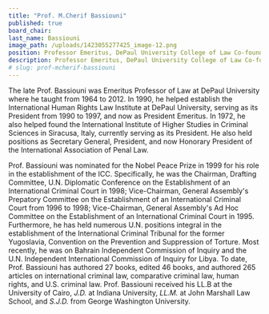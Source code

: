 ```yaml
---
title: "Prof. M.Cherif Bassiouni"
published: true
board_chair:
last_name: Bassiouni
image_path: /uploads/1423055277425_image-12.png
position: Professor Emeritus, DePaul University College of Law Co-founder, International Institute of Higher Studies in Criminal Sciences
description: Professor Emeritus, DePaul University College of Law Co-founder, International Institute of Higher Studies in Criminal Sciences
# slug: prof-mcherif-bassiouni
---
```


The late Prof. Bassiouni was Emeritus Professor of Law at DePaul University where he taught from 1964 to 2012. In 1990, he helped establish the International Human Rights Law Institute at DePaul University, serving as its President from 1990 to 1997, and now as President Emeritus. In 1972, he also helped found the International Institute of Higher Studies in Criminal Sciences in Siracusa, Italy, currently serving as its President. He also held positions as Secretary General, President, and now Honorary President of the International Association of Penal Law.

Prof. Bassiouni was nominated for the Nobel Peace Prize in 1999 for his role in the establishment of the ICC. Specifically, he was the Chairman, Drafting Committee, U.N. Diplomatic Conference on the Establishment of an International Criminal Court in 1998; Vice-Chairman, General Assembly's Prepatory Committee on the Establishment of an International Criminal Court from 1996 to 1998; Vice-Chairman, General Assembly's Ad Hoc Committee on the Establishment of an International Criminal Court in 1995. Furthermore, he has held numerous U.N. positions integral in the establishment of the International Criminal Tribunal for the former Yugoslavia, Convention on the Prevention and Suppression of Torture. Most recently, he was on Bahrain Independent Commission of Inquiry and the U.N. Independent International Commission of Inquiry for Libya. To date, Prof. Bassiouni has authored 27 books, edited 46 books, and authored 265 articles on international criminal law, comparative criminal law, human rights, and U.S. criminal law. Prof. Bassiouni received his LL.B at the University of Cairo, *J.D.* at Indiana University, *LL.M.* at John Marshall Law School, and *S.J.D.* from George Washington University.